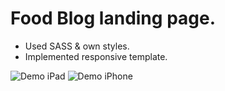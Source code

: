 # Food Blog landing page.

- Used SASS & own styles.
- Implemented responsive template.

![Demo iPad](./images/demo/ipad-demo.gif)
![Demo iPhone](./images/demo/iphone-demo.gif)
 